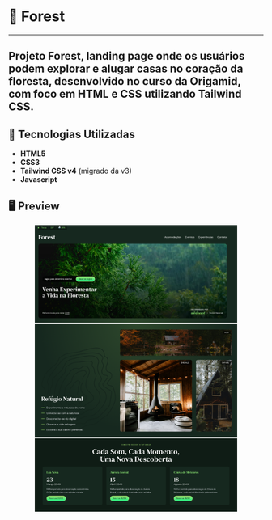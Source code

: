 # 🌲 Forest
---

Projeto **Forest**, landing page onde os usuários podem explorar e alugar casas no coração da floresta, desenvolvido no curso da **Origamid**, com foco em **HTML** e **CSS** utilizando **Tailwind CSS**.  
---

## 🚀 Tecnologias Utilizadas

- **HTML5**  
- **CSS3**  
- **Tailwind CSS v4** (migrado da v3)  
- **Javascript**

## 🖥️ Preview

<p align="center">
  <img src="./src/img/img-preview1.png" alt="Preview Forest" width="400px"><br>
  <img src="./src/img/img-preview2.png" alt="Preview Forest"width="400px"><br>
  <img src="./src/img/img-preview3.png" alt="Preview Forest"width="400px">
</p>
